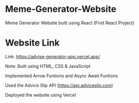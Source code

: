# Meme-Generator-Website
Meme Generator Website built using React (First React Project)


# Website Link
Link: https://advise-generator-app.vercel.app/


Note:
Built using HTML, CSS & JavaScript

Implemented Arrow Funtions and Async Await Funtions

Used the Advice Slip API (https://api.adviceslip.com)

Deployed the website using Vercel
